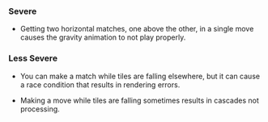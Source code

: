 ### Severe
* Getting two horizontal matches, one above the other, in a single move causes the gravity animation to not play properly.

### Less Severe
* You can make a match while tiles are falling elsewhere, but it can cause a race condition that results in rendering errors.

* Making a move while tiles are falling sometimes results in cascades not processing.